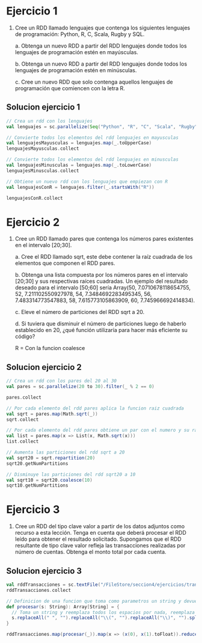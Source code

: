 # Ejercicio 1

 1. Cree un RDD llamado lenguajes que contenga los siguientes lenguajes de programación: Python, R, C, Scala, Rugby y SQL.
    
    a. Obtenga un nuevo RDD a partir del RDD lenguajes donde todos los lenguajes de programación estén en mayúsculas.
    
    b. Obtenga un nuevo RDD a partir del RDD lenguajes donde todos los lenguajes de programación estén en minúsculas.
    
    c. Cree un nuevo RDD que solo contenga aquellos lenguajes de programación que comiencen con la letra R.

## Solucion ejercicio 1
```scala
// Crea un rdd con los lenguajes
val lenguajes = sc.parallelize(Seq("Python", "R", "C", "Scala", "Rugby", "SQL"))

// Convierte todos los elementos del rdd lenguajes en mayusculas
val lenguajesMayusculas = lenguajes.map(_.toUpperCase)
lenguajesMayusculas.collect

// Convierte todos los elementos del rdd lenguajes en minusculas
val lenguajesMinusculas = lenguajes.map(_.toLowerCase)
lenguajesMinusculas.collect

// Obtiene un nuevo rdd con los lenguajes que empiezan con R
val lenguajesConR = lenguajes.filter(_.startsWith("R"))

lenguajesConR.collect
```
# Ejercicio 2

 1. Cree un RDD llamado pares que contenga los números pares existentes en el intervalo [20;30].
    
    a. Cree el RDD llamado sqrt, este debe contener la raíz cuadrada de los elementos que componen el RDD pares.
    
    b. Obtenga una lista compuesta por los números pares en el intervalo [20;30] y sus respectivas raíces cuadradas. Un ejemplo del resultado deseado para el intervalo [50;60] sería Array(50, 7.0710678118654755, 52, 7.211102550927978, 54, 7.3484692283495345, 56, 7.483314773547883, 58, 7.615773105863909, 60, 7.745966692414834).
    
    c. Eleve el número de particiones del RDD sqrt a 20.

    d. Si tuviera que disminuir el número de particiones luego de haberlo establecido en 20, ¿qué función utilizaría para hacer más eficiente su código?

    R = Con la funcion coalesce

## Solucion ejercicio 2

```scala
// Crea un rdd con los pares del 20 al 30
val pares = sc.parallelize(20 to 30).filter(_ % 2 == 0)

pares.collect

// Por cada elemento del rdd pares aplica la funcion raiz cuadrada
val sqrt = pares.map(Math.sqrt(_))
sqrt.collect

// Por cada elemento del rdd pares obtiene un par con el numero y su raiz cuadrada List(20.0, 4.47213595499958) 
val list = pares.map(x => List(x, Math.sqrt(x)))
list.collect

// Aumenta las particiones del rdd sqrt a 20
val sqrt20 = sqrt.repartition(20)
sqrt20.getNumPartitions

// Disminuye las particiones del rdd sqrt20 a 10
val sqrt10 = sqrt20.coalesce(10)
sqrt10.getNumPartitions
```
# Ejercicio 3

 1. Cree un RDD del tipo clave valor a partir de los datos adjuntos como recurso a esta lección. Tenga en cuenta que deberá procesar el RDD leído para obtener el resultado solicitado. Supongamos que el RDD resultante de tipo clave valor refleja las transacciones realizadas por número de cuentas. Obtenga el monto total por cada cuenta.

## Solucion ejercicio 3
```scala
val rddTransacciones = sc.textFile("/FileStore/seccion4/ejercicios/transacciones.txt")
rddTransacciones.collect

// Definicion de una funcion que toma como parametros un string y devuelve un Array de tipo String
def procesar(s: String): Array[String] = {
  // Toma un string y reemplaza todos los espacios por nada, reemplaza todos los ( por nada, reemplaza todos los ) por nada, separa el string cuando encuentra una coma, el resultado es Array(Array(clave, valor))
  s.replaceAll(" ", "").replaceAll("\\(", "").replaceAll("\\)", "").split(",")
}

rddTransacciones.map(procesar(_)).map(x => (x(0), x(1).toFloat)).reduceByKey(_ + _).collect
```
